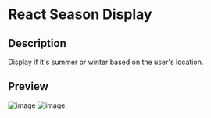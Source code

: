 # React Season Display

## Description
Display if it's summer or winter based on the user's location.

## Preview

![image](https://user-images.githubusercontent.com/87252241/178165158-c748245a-509a-44b2-9de3-15e90211dc74.png)
![image](https://user-images.githubusercontent.com/87252241/178165168-7b76f5c7-804d-4840-975d-f7473bfaabc1.png)
